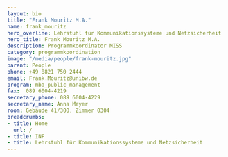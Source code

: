 ```yaml
---
layout: bio
title: "Frank Mouritz M.A."
name: frank_mouritz
hero_overline: Lehrstuhl für Kommunikationssysteme und Netzsicherheit
hero_title: Frank Mouritz M.A.
description: Programmkoordinator MISS
category: programmkoordination
image: "/media/people/frank-mouritz.jpg"
parent: People
phone: +49 8821 750 2444
email: Frank.Mouritz@unibw.de
program: mba_public_management
fax:  089 6004-4219
secretary_phone: 089 6004-4229
secretary_name: Anna Meyer
room: Gebäude 41/300, Zimmer 0304
breadcrumbs:
- title: Home
  url: /
- title: INF
- title: Lehrstuhl für Kommunikationssysteme und Netzsicherheit
---
```


